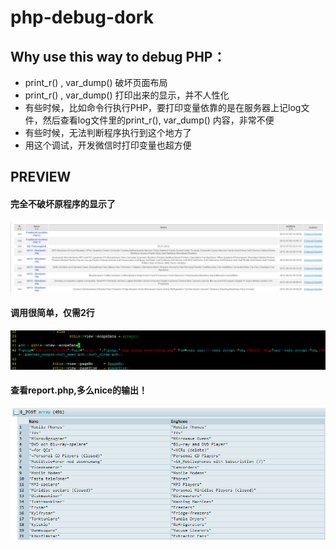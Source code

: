 php-debug-dork
==============


## Why use this way to debug PHP：

- print_r() , var_dump() 破坏页面布局
- print_r() , var_dump() 打印出来的显示，并不人性化
- 有些时候，比如命令行执行PHP，要打印变量依靠的是在服务器上记log文件，然后查看log文件里的print_r(), var_dump() 内容，非常不便
- 有些时候，无法判断程序执行到这个地方了
- 用这个调试，开发微信时打印变量也超方便

## PREVIEW
#### 完全不破坏原程序的显示了
![完全不破坏原程序的显示了](https://raw.githubusercontent.com/phoenixg/php-debug-dork/master/screenshot/php-debug-dork1.png)
#### 调用很简单，仅需2行
![调用很简单，仅需2行](https://raw.githubusercontent.com/phoenixg/php-debug-dork/master/screenshot/php-debug-dork3.png)
#### 查看report.php,多么nice的输出！
![查看report.php,多么nice的输出！](https://raw.githubusercontent.com/phoenixg/php-debug-dork/master/screenshot/php-debug-dork2.png)
